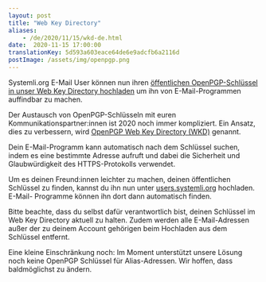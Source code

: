 ```yaml
---
layout: post
title: "Web Key Directory"
aliases:
    - /de/2020/11/15/wkd-de.html
date:  2020-11-15 17:00:00
translationKey: 5d593a603eace64de6e9adcfb6a2116d
postImage: /assets/img/openpgp.png
---
```

Systemli.org E-Mail User können nun ihren 
[öffentlichen OpenPGP-Schlüssel in unser Web Key Directory hochladen](https://users.systemli.org/de/openpgp) um ihn von 
E-Mail-Programmen auffindbar zu machen.

Der Austausch von OpenPGP-Schlüsseln mit euren Kommunikationspartner:innen ist 2020 noch immer kompliziert. Ein Ansatz, 
dies zu verbessern, wird [OpenPGP Web Key Directory (WKD)](https://wiki.gnupg.org/WKD) genannt.

Dein E-Mail-Programm kann automatisch nach dem Schlüssel suchen, indem es eine bestimmte Adresse aufruft und dabei die 
Sicherheit und Glaubwürdigkeit des HTTPS-Protokolls verwendet.

Um es deinen Freund:innen leichter zu machen, deinen öffentlichen Schlüssel zu finden, kannst du ihn nun unter
[users.systemli.org](https://users.systemli.org/de/openpgp) hochladen. E-Mail- Programme können ihn dort dann 
automatisch finden.

Bitte beachte, dass du selbst dafür verantwortlich bist, deinen Schlüssel im Web Key Directory aktuell zu halten. Zudem 
werden alle E-Mail-Adressen außer der zu deinem Account gehörigen beim Hochladen aus dem Schlüssel entfernt.

Eine kleine Einschränkung noch: Im Moment unterstützt unsere Lösung noch keine OpenPGP Schlüssel für Alias-Adressen. 
Wir hoffen, dass baldmöglichst zu ändern.
